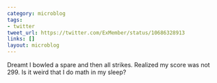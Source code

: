```yaml
---
category: microblog
tags:
- twitter
tweet_url: https://twitter.com/ExMember/status/10686328913
links: []
layout: microblog
---
```

Dreamt I bowled a spare and then all strikes. Realized my score was not 299. Is it weird that I do math in my sleep?
